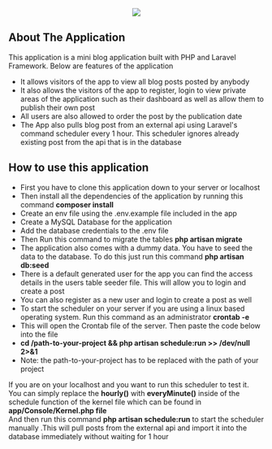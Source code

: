 <p align="center"><img src="https://i.imgur.com/qFowDPT.png"></p>


## About The Application

This application is a mini blog application built with PHP and Laravel Framework. Below are features of the application

- It allows visitors of the app to view all blog posts posted by anybody
- It also allows the visitors of the app to register, login to view private areas of the application such as their dashboard as well as allow them to publish their own post
- All users are also allowed to order the post by the publication date
- The App also pulls blog post from an external api using Laravel's command scheduler every 1 hour. This scheduler ignores already existing post from the api that is in the database

## How to use this application

- First you have to clone this application down to your server or localhost
- Then install all the dependencies of the application by running this command <strong>composer install</strong>
- Create an env file using the .env.example file included in the app
- Create a MySQL Database for the application
- Add the database credentials to the .env file
- Then Run this command to migrate the tables  <strong>php artisan migrate</strong> 
- The application also comes with a dummy data. You have to seed the data to the database. To do this just run this command <strong>php artisan db:seed</strong>
- There is a default generated user for the app you can find the access details in the users table seeder file. This will allow you to login and create a post
- You can also register as a new user and login to create a post as well
- To start the scheduler on your server if you are using a linux based operating system. Run this command as an administrator <strong>crontab -e</strong>
- This will open the Crontab file of the server. Then paste the code below into the file
- <strong>cd /path-to-your-project && php artisan schedule:run >> /dev/null 2>&1</strong>
- Note: the path-to-your-project has to be replaced with the path of your project

If you are on your localhost and you want to run this scheduler to test it. <br/>You can simply replace the <strong>hourly()</strong> with <strong>everyMinute()</strong> inside of the schedule function of the kernel file which can be found in <strong>app/Console/Kernel.php file</strong><br/>
And then run this command <strong>php artisan schedule:run</strong> to start the scheduler manually .This will pull posts from the external api and import it into the database immediately without waiting for 1 hour
